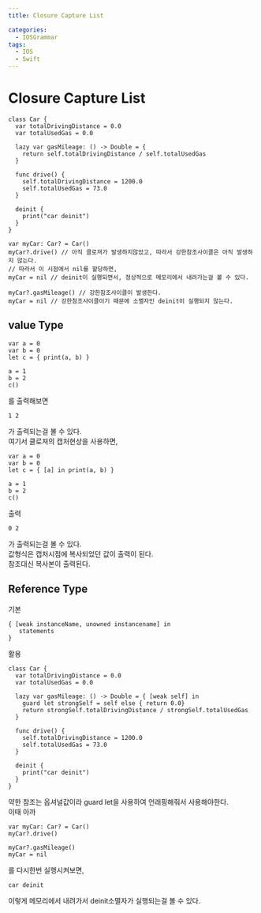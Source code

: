```yaml
---
title: Closure Capture List

categories:
  - IOSGrammar
tags:
  - IOS
  - Swift
---
```


# Closure Capture List

~~~
class Car {
  var totalDrivingDistance = 0.0
  var totalUsedGas = 0.0

  lazy var gasMileage: () -> Double = {
    return self.totalDrivingDistance / self.totalUsedGas
  }

  func drive() {
    self.totalDrivingDistance = 1200.0
    self.totalUsedGas = 73.0
  }

  deinit {
    print("car deinit")
  }
}

var myCar: Car? = Car()
myCar?.drive() // 아직 클로져가 발생하지않았고, 따라서 강한참조사이클은 아직 발생하지 않는다.  
// 따라서 이 시점에서 nil를 할당하면,
myCar = nil // deinit이 실행되면서, 정상적으로 메모리에서 내려가는걸 볼 수 있다.

myCar?.gasMileage() // 강한참조사이클이 발생한다.
myCar = nil // 강한참조사이클이기 때문에 소멸자인 deinit이 실행되지 않는다.
~~~  


## value Type

~~~
var a = 0
var b = 0
let c = { print(a, b) }

a = 1
b = 2
c()
~~~
를 출력해보면
~~~
1 2
~~~
가 출력되는걸 볼 수 있다.  
여기서 클로져의 캡처현상을 사용하면,  

~~~
var a = 0
var b = 0
let c = { [a] in print(a, b) }

a = 1
b = 2
c()
~~~~

출력
~~~
0 2 
~~~
가 출력되는걸 볼 수 있다.  
값형식은 캡처시점에 복사되었던 값이 출력이 된다.  
참조대신 복사본이 출력된다.  

## Reference Type

기본
~~~
{ [weak instanceName, unowned instancename] in 
   statements
}
~~~

활용
~~~
class Car {
  var totalDrivingDistance = 0.0
  var totalUsedGas = 0.0

  lazy var gasMileage: () -> Double = { [weak self] in
    guard let strongSelf = self else { return 0.0}
    return strongSelf.totalDrivingDistance / strongSelf.totalUsedGas
  }

  func drive() {
    self.totalDrivingDistance = 1200.0
    self.totalUsedGas = 73.0
  }

  deinit {
    print("car deinit")
  }
}
~~~
약한 참조는 옵셔널값이라 guard let을 사용하여 언래핑해줘서 사용해야한다.  
이때 아까 
~~~
var myCar: Car? = Car()
myCar?.drive()

myCar?.gasMileage()
myCar = nil
~~~
를 다시한번 실행시켜보면,
~~~
car deinit
~~~
이렇게 메모리에서 내려가서 deinit소멸자가 실행되는걸 볼 수 있다.